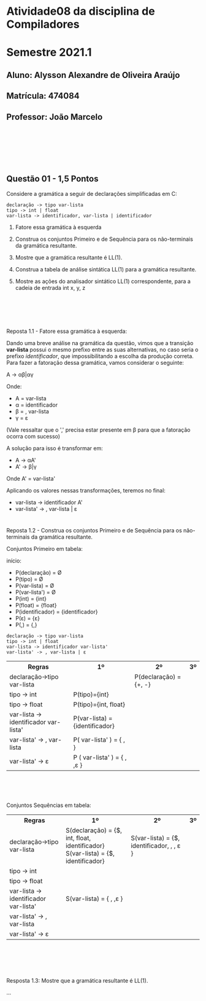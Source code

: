 # Atividade08 da disciplina de Compiladores
# Semestre 2021.1


## Aluno:     Alysson Alexandre de Oliveira Araújo
## Matrícula: 474084
## Professor: João Marcelo

#



<br>
<br>
<br>
<br>


## Questão 01 - 1,5 Pontos
Considere a gramática a seguir de declarações simplificadas em C:

~~~~
declaração -> tipo var-lista
tipo -> int | float
var-lista -> identificador, var-lista | identificador
~~~~

1. Fatore essa gramática à esquerda
 
2. Construa os conjuntos Primeiro e de Sequência para os não-terminais da gramática resultante.

3. Mostre que a gramática resultante é LL(1).

4. Construa a tabela de análise sintática LL(1) para a gramática resultante.

5. Mostre as ações do analisador sintático LL(1) correspondente, para a cadeia de entrada int x, y, z

<br>
<br>
<br>
<br>

Reposta 1.1 - Fatore essa gramática à esquerda: 

Dando uma breve análise na gramática da questão, vimos que a transição **var-lista** possui o mesmo prefixo entre as suas alternativas, no caso seria o prefixo *identificador*, que impossibilitando a escolha da produção correta. Para fazer a fatoração dessa gramática, vamos considerar o seguinte:

A -> αβ|αγ

Onde:

* A = var-lista 
* α = identificador
* β = , var-lista
* γ = ε

(Vale ressaltar que o ',' precisa estar presente em β para que a fatoração ocorra com sucesso)

A solução para isso é transformar em:
* A -> αA'
* A' -> β|γ

Onde A' = var-lista'

Aplicando os valores nessas transformações, teremos no final:

* var-lista -> identificador A'
* var-lista' -> , var-lista | ε



#

Reposta 1.2 - Construa os conjuntos Primeiro e de Sequência para os não-terminais da gramática resultante.

Conjuntos Primeiro em tabela:

início:
- P(declaração) = Ø
- P(tipo) = Ø
- P(var-lista) = Ø
- P(var-lista') = Ø
- P(int) = {int}
- P(float) = {float}
- P(identificador) = {identificador}
- P(ε) = {ε}
- P(,) = {,}


~~~~
declaração -> tipo var-lista
tipo -> int | float
var-lista -> identificador var-lista'
var-lista' -> , var-lista | ε
~~~~

<table style="width:100%">
  <tr>
    <th>Regras</th>
    <th>1º</th>
    <th>2º</th>
    <th>3º</th>
  </tr>
  <tr>
    <td>declaração->tipo var-lista</td>
    <td></td>
    <td>P(declaração) = {+, -}
    </td>
    <td></td>
  </tr>
  <tr>
    <td>tipo -> int</td>
    <td>P(tipo)={int}</td>
    <td></td>
    <td></td>
  </tr>
  <tr>
    <td>tipo -> float</td>
    <td>P(tipo)={int, float}</td>
    <td></td>
    <td></td>
    
  </tr>
  <tr>
    <td>var-lista -> identificador var-lista'</td>
    <td>P(var-lista) = {identificador}</td>
    <td></td>
    <td></td>
  </tr>
  <tr>
    <td>var-lista' -> , var-lista</td>
    <td>P( var-lista' ) = { , }</td>
    <td></td>
    <td></td>
  </tr> <tr>
    <td>var-lista' -> ε</td>
    <td>P ( var-lista' ) = { , ,ε }</td>
    <td></td>
    <td></td>
  </tr>
</table>

<br>
<br>
<br>

Conjuntos Sequências em tabela:

<table style="width:100%">
  <tr>
    <th>Regras</th>
    <th>1º</th>
    <th>2º</th>
    <th>3º</th>
  </tr>
  <tr>
    <td>declaração->tipo var-lista</td>
    <td>S(declaração) = {$, int, float, identificador} <br> S(var-lista) = {$, identificador}</td>
    <td>S(var-lista) = {$, identificador, , , ε }</td>
    <td></td>
  </tr>
  <tr>
    <td>tipo -> int</td>
    <td></td>
    <td></td>
    <td></td>
  </tr>
  <tr>
    <td>tipo -> float</td>
    <td></td>
    <td></td>
    <td></td>
    
  </tr>
  <tr>
    <td>var-lista -> identificador var-lista'</td>
    <td>S(var-lista) = { , ,ε }</td>
    <td></td>
    <td></td>
  </tr>
  <tr>
    <td>var-lista' -> , var-lista</td>
    <td></td>
    <td></td>
    <td></td>
  </tr> <tr>
    <td>var-lista' -> ε</td>
    <td></td>
    <td></td>
    <td></td>
  </tr>
</table>


<br>
<br>
<br>
<br>

Resposta 1.3: Mostre que a gramática resultante é LL(1).


...
